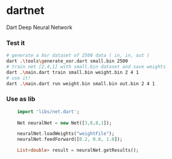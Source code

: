 # dartnet
Dart Deep Neural Network


### Test it
```bash
# generate a Xor dataset of 2500 data ( in, in, out )
dart .\tools\generate_xor.dart small.bin 2500
# train net [2,4,1] with small.bin dataset and save weights
dart .\main.dart train small.bin weight.bin 2 4 1
# use it!
dart .\main.dart run weight.bin small.bin out.bin 2 4 1
```

### Use as lib
```dart
    import 'libs/net.dart';
    
    Net neuralNet = new Net([3,6,8,1]);

    neuralNet.loadWeights("weightFile");
    neuralNet.feedForward([0.2, 0.8, 1.0]);

    List<double> result = neuralNet.getResults();

```